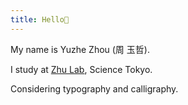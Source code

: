 ```yaml
---
title: Hello👋
---
```

My name is Yuzhe Zhou (周 玉哲).

I study at [Zhu Lab](https://lab.zhuxinru.com/), Science Tokyo.

Considering typography and calligraphy.